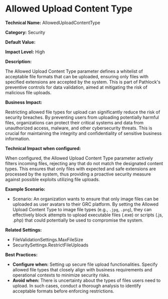 # Allowed Upload Content Type

**Technical Name:** AllowedUploadContentType

**Category:** Security

**Default Value:** 

**Impact Level:** High

**Description:**

The Allowed Upload Content Type parameter defines a whitelist of acceptable file formats that can be uploaded, ensuring only files with specified extensions are accepted by the system. This is part of Pathlock's preventive controls for data validation, aimed at mitigating the risk of malicious file uploads.

**Business Impact:**

Restricting allowed file types for upload can significantly reduce the risk of security breaches. By preventing users from uploading potentially harmful files, organizations can protect their critical systems and data from unauthorized access, malware, and other cybersecurity threats. This is crucial for maintaining the integrity and confidentiality of sensitive business information.

**Technical Impact when configured:**

When configured, the Allowed Upload Content Type parameter actively filters incoming files, rejecting any that do not match the designated content types. This ensures that only files with expected and safe extensions are processed by the system, thus providing a proactive security measure against possible exploits utilizing file uploads.

**Example Scenario:**

- Scenario: An organization wants to ensure that only image files can be uploaded as user avatars to their GRC platform. By setting the Allowed Upload Content Type to image file types (e.g., `.jpg`, `.png`), they can effectively block attempts to upload executable files (.exe) or scripts (.js, .php) that could potentially be used to compromise the system.

**Related Settings:**

- FileValidationSettings.MaxFileSize
- SecuritySettings.RestrictFileUploads

**Best Practices:** 

- **Configure when:** Setting up secure file upload functionalities. Specify allowed file types that closely align with business requirements and operational contexts to minimize security risks.
- **Avoid when:** There is uncertainty about the types of files users need to upload. In such cases, conduct a thorough analysis to identify acceptable formats before enforcing restrictions.